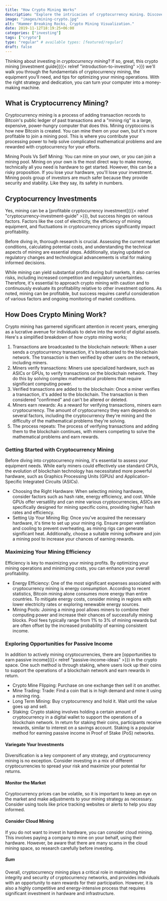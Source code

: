 ```yaml
---
title: "How Crypto Mining Works"
description: "Explore the intricacies of cryptocurrency mining. Discover how miners secure transactions, validate blocks, and contribute to the decentralized network."
image: "images/mining-crypto.jpg"
alt: "Hammer Breaking Rocks, Crypto Mining Visualization."
date: 2019-11-12T18:19:25+06:00
categories: ["investing"]
tags: ["crypto"]
type: "regular" # available types: [featured/regular]
draft: false
---
```


Thinking about investing in *cryptocurrency mining*? If so, great, this crypto mining [investment guide]({{< relref "introduction-to-investing" >}}) we'll walk you through the fundamentals of cryptocurrency mining, the equipment you'll need, and tips for optimizing your mining operations. With the right strategy and dedication, you can turn your computer into a money-making machine.

## What is Cryptocurrency Mining?

Cryptocurrency mining is a process of adding transaction records to Bitcoin's public ledger of past transactions and a "mining rig" is a large, expensive, power-hungry computer that does this. Mining cryptocoins is how new Bitcoin is created. You can mine them on your own, but it's more profitable to join a mining pool. This is where you contribute your processing power to help solve complicated mathematical problems and are rewarded with cryptocurrency for your efforts.

Mining Pools Vs Self Mining: You can mine on your own, or you can join a mining pool. Mining on your own is the most direct way to make money, technically all you need is hardware to get started. However, this can be a risky proposition. If you lose your hardware, you'll lose your investment. Mining pools group of investors are much safer because they provide security and stability. Like they say, its safety in numbers.

## Cryptocurrency Investments

Yes, mining can be a [profitable cryptocurrency investment]({{< relref "cryptocurrency-investment-guide" >}}), but success hinges on various factors. Factors like the cost of electricity, the efficiency of mining equipment, and fluctuations in cryptocurrency prices significantly impact profitability.

Before diving in, thorough research is crucial. Assessing the current market conditions, calculating potential costs, and understanding the technical aspects of mining are essential steps. Additionally, staying updated on regulatory changes and technological advancements is vital for making informed decisions.

While mining can yield substantial profits during bull markets, it also carries risks, including increased competition and regulatory uncertainties. Therefore, it's essential to approach crypto mining with caution and to continuously evaluate its profitability relative to other investment options. As noted, mining can be profitable, but success requires careful consideration of various factors and ongoing monitoring of market conditions.

## How Does Crypto Mining Work?

Crypto mining has garnered significant attention in recent years, emerging as a lucrative avenue for individuals to delve into the world of digital assets. Here's a simplified breakdown of how crypto mining works;

1. Transactions are broadcasted to the blockchain network: When a user sends a cryptocurrency transaction, it's broadcasted to the blockchain network. The transaction is then verified by other users on the network, including miners.
2. Miners verify transactions: Miners use specialized hardware, such as ASICs or GPUs, to verify transactions on the blockchain network. They do this by solving complex mathematical problems that require significant computing power.
3. Verified transactions are added to the blockchain: Once a miner verifies a transaction, it's added to the blockchain. The transaction is then considered "confirmed" and can't be altered or deleted.
4. Miners earn rewards: As a reward for verifying transactions, miners earn cryptocurrency. The amount of cryptocurrency they earn depends on several factors, including the cryptocurrency they're mining and the difficulty of the mathematical problems they're solving.
5. The process repeats: The process of verifying transactions and adding them to the blockchain continues, with miners competing to solve the mathematical problems and earn rewards.

### Getting Started with Cryptocurrency Mining

Before diving into cryptocurrency mining, it's essential to assess your equipment needs. While early miners could effectively use standard CPUs, the evolution of blockchain technology has necessitated more powerful hardware, such as Graphics Processing Units (GPUs) and Application-Specific Integrated Circuits (ASICs).

* Choosing the Right Hardware: When selecting mining hardware, consider factors such as hash rate, energy efficiency, and cost. While GPUs offer versatility and can mine various cryptocurrencies, ASICs are specifically designed for mining specific coins, providing higher hash rates and efficiency.
* Setting Up Your Mining Rig: Once you've acquired the necessary hardware, it's time to set up your mining rig. Ensure proper ventilation and cooling to prevent overheating, as mining rigs can generate significant heat. Additionally, choose a suitable mining software and join a mining pool to increase your chances of earning rewards.

### Maximizing Your Mining Efficiency

Efficiency is key to maximizing your mining profits. By optimizing your mining operations and minimizing costs, you can enhance your overall profitability.

* Energy Efficiency: One of the most significant expenses associated with cryptocurrency mining is energy consumption. According to recent statistics, Bitcoin mining alone consumes more energy than entire countries. To mitigate energy costs, consider mining in regions with lower electricity rates or exploring renewable energy sources.
* Mining Pools: Joining a mining pool allows miners to combine their computing power and increase their chances of successfully mining blocks. Pool fees typically range from 1% to 3% of mining rewards but are often offset by the increased probability of earning consistent income.

### Exploring Opportunities for Passive Income

In addition to actively mining cryptocurrencies, there are [opportunities to earn passive income]({{< relref "passive-income-ideas" >}}) in the crypto space. One such method is through staking, where users lock up their coins to support the operations of a blockchain network and earn rewards in return.

* Crypto Mine Flipping: Purchase on one exchange then sell it on another.
* Mine Trading: Trade: Find a coin that is in high demand and mine it using a mining ring.
* Long Term Mining: Buy cryptocurrency and hold it. Wait until the value goes up and sell.
* Staking: Crypto staking involves holding a certain amount of cryptocurrency in a digital wallet to support the operations of a blockchain network. In return for staking their coins, participants receive rewards, similar to interest on a savings account. Staking is a popular method for earning passive income in Proof of Stake (PoS) networks.

#### Variegate Your Investments

Diversification is a key component of any strategy, and cryptocurrency mining is no exception. Consider investing in a mix of different cryptocurrencies to spread your risk and maximize your potential for returns.

#### Monitor the Market

Cryptocurrency prices can be volatile, so it is important to keep an eye on the market and make adjustments to your mining strategy as necessary. Consider using tools like price tracking websites or alerts to help you stay informed.

#### Consider Cloud Mining

If you do not want to invest in hardware, you can consider cloud mining. This involves paying a company to mine on your behalf, using their hardware. However, be aware that there are many scams in the cloud mining space, so research carefully before investing.

##### Sum

Overall, cryptocurrency mining plays a critical role in maintaining the integrity and security of cryptocurrency networks, and provides individuals with an opportunity to earn rewards for their participation. However, it is also a highly competitive and energy-intensive process that requires significant investment in hardware and infrastructure.
